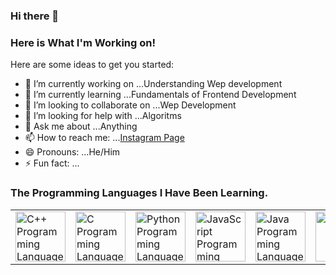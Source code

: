 ### Hi there 👋 
### Here is What I'm Working on!


Here are some ideas to get you started:

- 🔭 I’m currently working on ...Understanding Wep development
- 🌱 I’m currently learning ...Fundamentals of Frontend Development
- 👯 I’m looking to collaborate on ...Wep Development
- 🤔 I’m looking for help with ...Algoritms
- 💬 Ask me about ...Anything
- 📫 How to reach me: ...[Instagram Page](https://www.instagram.com/optimus970803/)
- 😄 Pronouns: ...He/Him
- ⚡ Fun fact: ...

### The Programming Languages I Have Been Learning.
<table>
  <tr>
    <td><img alt="C++ Programming Language" width="80px" src="https://github.com/Optimus970803/Optimus970803/blob/main/Source_Files/cpp%20(1).png"/></td>
    <td><img alt="C Programming Language" width="80px" src="https://github.com/Optimus970803/Optimus970803/blob/main/Source_Files/C.jpg"/></td>
    <td><img alt="Python Programming Language" width="80px" src="https://github.com/Optimus970803/Optimus970803/blob/main/Source_Files/python.jpg"/></td>
    <td><img alt="JavaScript Programming Language" width="80px" src="https://github.com/Optimus970803/Optimus970803/blob/main/Source_Files/JavaScript.png"/></td>
    <td><img alt="Java Programming Language" width="80px" src="https://github.com/Optimus970803/Optimus970803/blob/main/Source_Files/Java1.jpg"/></td>
    <td><img alt="HTML" width="80px" src="https://github.com/Optimus970803/Optimus970803/blob/main/Source_Files/HTML%40.png"/></td>
    <td><img alt="CSS" width="80px" src="https://github.com/Optimus970803/Optimus970803/blob/main/Source_Files/CSS1.jpg"/></td>
  </tr>
</table>
